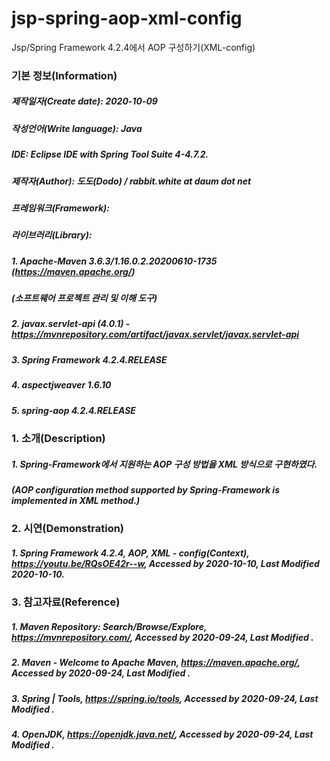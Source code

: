 # jsp-spring-aop-xml-config
Jsp/Spring Framework 4.2.4에서 AOP 구성하기(XML-config)

### 기본 정보(Information)
##### 제작일자(Create date): 2020-10-09
##### 작성언어(Write language): Java
##### IDE: Eclipse IDE with Spring Tool Suite 4-4.7.2.
##### 제작자(Author): 도도(Dodo) / rabbit.white at daum dot net
##### 프레임워크(Framework): 
##### 라이브러리(Library): 
##### 1. Apache-Maven 3.6.3/1.16.0.2.20200610-1735 (https://maven.apache.org/)
##### (소프트웨어 프로젝트 관리 및 이해 도구)
##### 2. javax.servlet-api (4.0.1) - https://mvnrepository.com/artifact/javax.servlet/javax.servlet-api
##### 3. Spring Framework 4.2.4.RELEASE
##### 4. aspectjweaver 1.6.10
##### 5. spring-aop 4.2.4.RELEASE

### 1. 소개(Description)
##### 1. Spring-Framework에서 지원하는 AOP 구성 방법을 XML 방식으로 구현하였다.
##### (AOP configuration method supported by Spring-Framework is implemented in XML method.)

### 2. 시연(Demonstration)
##### 1. Spring Framework 4.2.4,  AOP,  XML - config(Context), https://youtu.be/RQsOE42r--w, Accessed by 2020-10-10, Last Modified 2020-10-10.

### 3. 참고자료(Reference)
##### 1. Maven Repository: Search/Browse/Explore, https://mvnrepository.com/, Accessed by 2020-09-24, Last Modified .
##### 2. Maven - Welcome to Apache Maven, https://maven.apache.org/, Accessed by 2020-09-24, Last Modified .
##### 3. Spring | Tools, https://spring.io/tools, Accessed by 2020-09-24, Last Modified .
##### 4. OpenJDK, https://openjdk.java.net/, Accessed by 2020-09-24, Last Modified .
##### 
